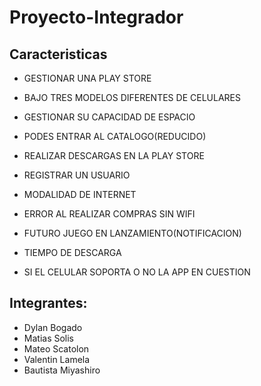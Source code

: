 # Proyecto-Integrador
## Caracteristicas
- GESTIONAR UNA PLAY STORE

- BAJO TRES MODELOS DIFERENTES DE CELULARES

- GESTIONAR SU CAPACIDAD DE ESPACIO

- PODES ENTRAR AL CATALOGO(REDUCIDO)

- REALIZAR DESCARGAS EN LA PLAY STORE

- REGISTRAR UN USUARIO

- MODALIDAD DE INTERNET

- ERROR AL REALIZAR COMPRAS SIN WIFI

- FUTURO JUEGO EN LANZAMIENTO(NOTIFICACION)

- TIEMPO DE DESCARGA

- SI EL CELULAR SOPORTA O NO LA APP EN CUESTION

## Integrantes:
- Dylan Bogado
- Matias Solis
- Mateo Scatolon
- Valentin Lamela
- Bautista Miyashiro
